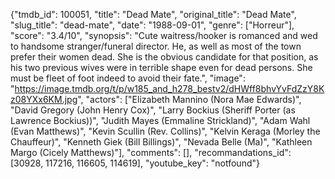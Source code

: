 {"tmdb_id": 100051, "title": "Dead Mate", "original_title": "Dead Mate", "slug_title": "dead-mate", "date": "1988-09-01", "genre": ["Horreur"], "score": "3.4/10", "synopsis": "Cute waitress/hooker is romanced and wed to handsome stranger/funeral director. He, as well as most of the town prefer their women dead. She is the obvious candidate for that position, as his two previous wives were in terrible shape even for dead persons. She must be fleet of foot indeed to avoid their fate.", "image": "https://image.tmdb.org/t/p/w185_and_h278_bestv2/dHWff8bhvYvFdZzY8Kz08YXx6KM.jpg", "actors": ["Elizabeth Mannino (Nora Mae Edwards)", "David Gregory (John Henry Cox)", "Larry Bockius (Sheriff Porter (as Lawrence Bockius))", "Judith Mayes (Emmaline Strickland)", "Adam Wahl (Evan Matthews)", "Kevin Scullin (Rev. Collins)", "Kelvin Keraga (Morley the Chauffeur)", "Kenneth Giek (Bill Billings)", "Nevada Belle (Ma)", "Kathleen Margo (Cicely Matthews)"], "comments": [], "recommandations_id": [30928, 117216, 116605, 114619], "youtube_key": "notfound"}